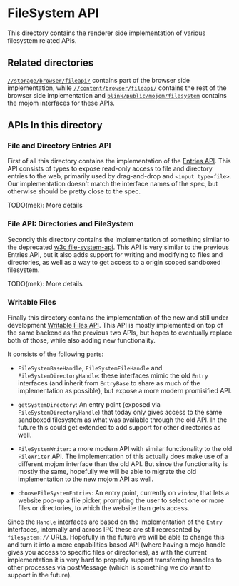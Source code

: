 # FileSystem API

This directory contains the renderer side implementation of various filesystem
related APIs.

## Related directories

[`//storage/browser/fileapi/`](../../../storage/browser/fileapi) contains part
of the browser side implementation, while
[`//content/browser/fileapi/`](../../../content/browser/fileapi) contains the
rest of the browser side implementation and
[`blink/public/mojom/filesystem`](../../../third_party/blink/public/mojom/filesystem)
contains the mojom interfaces for these APIs.

## APIs In this directory

### File and Directory Entries API

First of all this directory contains the implementation of the
[Entries API](https://wicg.github.io/entries-api). This API consists of
types to expose read-only access to file and directory entries to the web,
primarily used by drag-and-drop and `<input type=file>`. Our implementation
doesn't match the interface names of the spec, but otherwise should be pretty
close to the spec.

TODO(mek): More details

### File API: Directories and FileSystem

Secondly this directory contains the implementation of something similar to the
deprecated [w3c file-system-api](https://www.w3.org/TR/2012/WD-file-system-api-20120417/).
This API is very similar to the previous Entries API, but it also adds support
for writing and modifying to files and directories, as well as a way to get
access to a origin scoped sandboxed filesystem.

TODO(mek): More details

### Writable Files

Finally this directory contains the implementation of the new and still under
development [Writable Files API](https://github.com/WICG/writable-files/blob/master/EXPLAINER.md).
This API is mostly implemented on top of the same backend as the previous two
APIs, but hopes to eventually replace both of those, while also adding new
functionality.

It consists of the following parts:

 * `FileSystemBaseHandle`, `FileSystemFileHandle` and `FileSystemDirectoryHandle`:
   these interfaces mimic the old `Entry` interfaces (and inherit from `EntryBase`
   to share as much of the implementation as possible), but expose a more modern
   promisified API.

 * `getSystemDirectory`: An entry point (exposed via `FileSystemDirectoryHandle`)
   that today only gives access to the same sandboxed filesystem as what was
   available through the old API. In the future this could get extended to add
   support for other directories as well.

 * `FileSystemWriter`: a more modern API with similar functionality to the
   old `FileWriter` API. The implementation of this actually does make use of
   a different mojom interface than the old API. But since the functionality is
   mostly the same, hopefully we will be able to migrate the old implementation
   to the new mojom API as well.

 * `chooseFileSystemEntries`: An entry point, currently on `window`, that lets
   a website pop-up a file picker, prompting the user to select one or more
   files or directories, to which the website than gets access.

Since the `Handle` interfaces are based on the implementation of the `Entry`
interfaces, internally and across IPC these are still represented by
`filesystem://` URLs. Hopefully in the future we will be able to change this and
turn it into a more capabilities based API (where having a mojo handle gives you
access to specific files or directories), as with the current implementation it
is very hard to properly support transferring handles to other processes via
postMessage (which is something we do want to support in the future).
